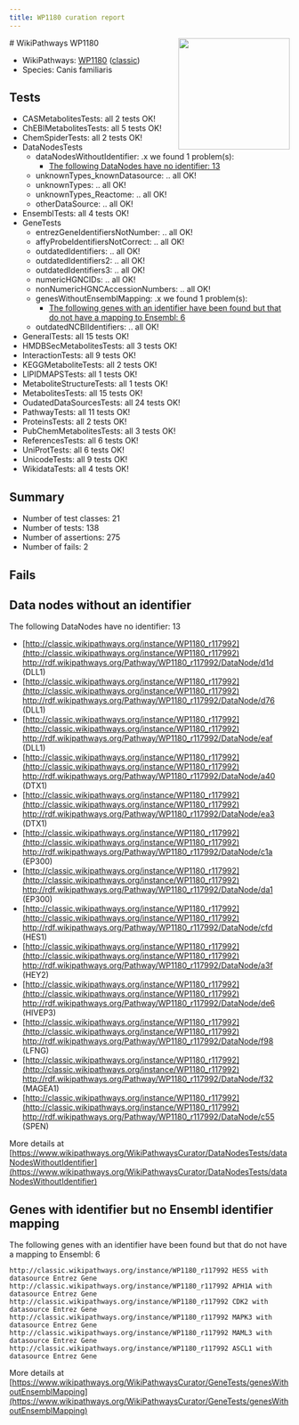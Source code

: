 ```yaml
---
title: WP1180 curation report
---
```


<img style="float: right; width: 200px" src="https://upload.wikimedia.org/wikipedia/commons/thumb/8/83/Wplogo_with_text_500.png/640px-Wplogo_with_text_500.png" />
# WikiPathways WP1180

* WikiPathways: [WP1180](https://wikipathways.org/pathways/WP1180) ([classic](https://classic.wikipathways.org/instance/WP1180))
* Species: Canis familiaris
## Tests
* CASMetabolitesTests: all 2 tests OK!
* ChEBIMetabolitesTests: all 5 tests OK!
* ChemSpiderTests: all 2 tests OK!
* DataNodesTests
    * dataNodesWithoutIdentifier: .x we found 1 problem(s):
        * [The following DataNodes have no identifier: 13](#8792c493)
    * unknownTypes_knownDatasource: .. all OK!
    * unknownTypes: .. all OK!
    * unknownTypes_Reactome: .. all OK!
    * otherDataSource: .. all OK!
* EnsemblTests: all 4 tests OK!
* GeneTests
    * entrezGeneIdentifiersNotNumber: .. all OK!
    * affyProbeIdentifiersNotCorrect: .. all OK!
    * outdatedIdentifiers: .. all OK!
    * outdatedIdentifiers2: .. all OK!
    * outdatedIdentifiers3: .. all OK!
    * numericHGNCIDs: .. all OK!
    * nonNumericHGNCAccessionNumbers: .. all OK!
    * genesWithoutEnsemblMapping: .x we found 1 problem(s):
        * [The following genes with an identifier have been found but that do not have a mapping to Ensembl: 6](#40286d88)
    * outdatedNCBIIdentifiers: .. all OK!
* GeneralTests: all 15 tests OK!
* HMDBSecMetabolitesTests: all 3 tests OK!
* InteractionTests: all 9 tests OK!
* KEGGMetaboliteTests: all 2 tests OK!
* LIPIDMAPSTests: all 1 tests OK!
* MetaboliteStructureTests: all 1 tests OK!
* MetabolitesTests: all 15 tests OK!
* OudatedDataSourcesTests: all 24 tests OK!
* PathwayTests: all 11 tests OK!
* ProteinsTests: all 2 tests OK!
* PubChemMetabolitesTests: all 3 tests OK!
* ReferencesTests: all 6 tests OK!
* UniProtTests: all 6 tests OK!
* UnicodeTests: all 9 tests OK!
* WikidataTests: all 4 tests OK!


## Summary

* Number of test classes: 21
* Number of tests: 138
* Number of assertions: 275
* Number of fails: 2

## Fails

<a name="8792c493" />

## Data nodes without an identifier

The following DataNodes have no identifier: 13

* [http://classic.wikipathways.org/instance/WP1180_r117992](http://classic.wikipathways.org/instance/WP1180_r117992) http://rdf.wikipathways.org/Pathway/WP1180_r117992/DataNode/d1d (DLL1)
* [http://classic.wikipathways.org/instance/WP1180_r117992](http://classic.wikipathways.org/instance/WP1180_r117992) http://rdf.wikipathways.org/Pathway/WP1180_r117992/DataNode/d76 (DLL1)
* [http://classic.wikipathways.org/instance/WP1180_r117992](http://classic.wikipathways.org/instance/WP1180_r117992) http://rdf.wikipathways.org/Pathway/WP1180_r117992/DataNode/eaf (DLL1)
* [http://classic.wikipathways.org/instance/WP1180_r117992](http://classic.wikipathways.org/instance/WP1180_r117992) http://rdf.wikipathways.org/Pathway/WP1180_r117992/DataNode/a40 (DTX1)
* [http://classic.wikipathways.org/instance/WP1180_r117992](http://classic.wikipathways.org/instance/WP1180_r117992) http://rdf.wikipathways.org/Pathway/WP1180_r117992/DataNode/ea3 (DTX1)
* [http://classic.wikipathways.org/instance/WP1180_r117992](http://classic.wikipathways.org/instance/WP1180_r117992) http://rdf.wikipathways.org/Pathway/WP1180_r117992/DataNode/c1a (EP300)
* [http://classic.wikipathways.org/instance/WP1180_r117992](http://classic.wikipathways.org/instance/WP1180_r117992) http://rdf.wikipathways.org/Pathway/WP1180_r117992/DataNode/da1 (EP300)
* [http://classic.wikipathways.org/instance/WP1180_r117992](http://classic.wikipathways.org/instance/WP1180_r117992) http://rdf.wikipathways.org/Pathway/WP1180_r117992/DataNode/cfd (HES1)
* [http://classic.wikipathways.org/instance/WP1180_r117992](http://classic.wikipathways.org/instance/WP1180_r117992) http://rdf.wikipathways.org/Pathway/WP1180_r117992/DataNode/a3f (HEY2)
* [http://classic.wikipathways.org/instance/WP1180_r117992](http://classic.wikipathways.org/instance/WP1180_r117992) http://rdf.wikipathways.org/Pathway/WP1180_r117992/DataNode/de6 (HIVEP3)
* [http://classic.wikipathways.org/instance/WP1180_r117992](http://classic.wikipathways.org/instance/WP1180_r117992) http://rdf.wikipathways.org/Pathway/WP1180_r117992/DataNode/f98 (LFNG)
* [http://classic.wikipathways.org/instance/WP1180_r117992](http://classic.wikipathways.org/instance/WP1180_r117992) http://rdf.wikipathways.org/Pathway/WP1180_r117992/DataNode/f32 (MAGEA1)
* [http://classic.wikipathways.org/instance/WP1180_r117992](http://classic.wikipathways.org/instance/WP1180_r117992) http://rdf.wikipathways.org/Pathway/WP1180_r117992/DataNode/c55 (SPEN)


More details at [https://www.wikipathways.org/WikiPathwaysCurator/DataNodesTests/dataNodesWithoutIdentifier](https://www.wikipathways.org/WikiPathwaysCurator/DataNodesTests/dataNodesWithoutIdentifier)

<a name="40286d88" />

## Genes with identifier but no Ensembl identifier mapping

The following genes with an identifier have been found but that do not have a mapping to Ensembl: 6
```
http://classic.wikipathways.org/instance/WP1180_r117992 HES5 with datasource Entrez Gene
http://classic.wikipathways.org/instance/WP1180_r117992 APH1A with datasource Entrez Gene
http://classic.wikipathways.org/instance/WP1180_r117992 CDK2 with datasource Entrez Gene
http://classic.wikipathways.org/instance/WP1180_r117992 MAPK3 with datasource Entrez Gene
http://classic.wikipathways.org/instance/WP1180_r117992 MAML3 with datasource Entrez Gene
http://classic.wikipathways.org/instance/WP1180_r117992 ASCL1 with datasource Entrez Gene
```

More details at [https://www.wikipathways.org/WikiPathwaysCurator/GeneTests/genesWithoutEnsemblMapping](https://www.wikipathways.org/WikiPathwaysCurator/GeneTests/genesWithoutEnsemblMapping)

